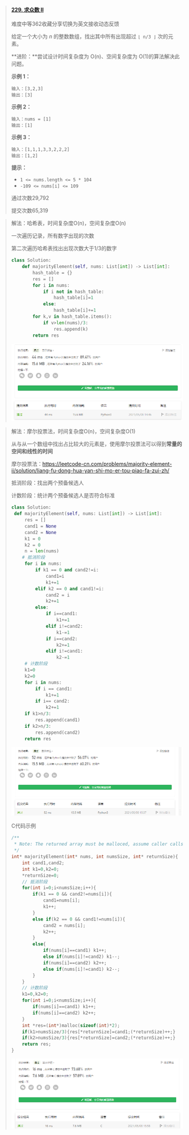> #### [229. 求众数 II](https://leetcode-cn.com/problems/majority-element-ii/)
>
> 难度中等362收藏分享切换为英文接收动态反馈
>
> 给定一个大小为 *n* 的整数数组，找出其中所有出现超过 `⌊ n/3 ⌋` 次的元素。
>
> **进阶：**尝试设计时间复杂度为 O(n)、空间复杂度为 O(1)的算法解决此问题。
>
>  
>
> **示例 1：**
>
> ```
> 输入：[3,2,3]
> 输出：[3]
> ```
>
> **示例 2：**
>
> ```
> 输入：nums = [1]
> 输出：[1]
> ```
>
> **示例 3：**
>
> ```
> 输入：[1,1,1,3,3,2,2,2]
> 输出：[1,2]
> ```
>
>  
>
> **提示：**
>
> - `1 <= nums.length <= 5 * 104`
> - `-109 <= nums[i] <= 109`
>
> 通过次数29,792
>
> 提交次数65,319

> 解法：哈希表，时间复杂度O(n)，空间复杂度O(n)
>
> 一次遍历记录，所有数字出现的次数
>
> 第二次遍历哈希表找出出现次数大于1/3的数字
>
> ```python
> class Solution:
>     def majorityElement(self, nums: List[int]) -> List[int]:
>         hash_table = {}
>         res = []
>         for i in nums:
>             if i not in hash_table:
>                 hash_table[i]=1
>             else:
>                 hash_table[i]+=1
>         for k,v in hash_table.items():
>             if v>len(nums)/3:
>                 res.append(k)
>         return res
> ```
>
> ![image-20210508144648320](image\image-20210508144648320.png)

> 解法：摩尔投票法，时间复杂度O(n)，空间复杂度O(1)
>
> 从与从一个数组中找出占比较大的元素是，使用摩尔投票法可以得到**常量的空间和线性的时间**
>
> 摩尔投票法：https://leetcode-cn.com/problems/majority-element-ii/solution/liang-fu-dong-hua-yan-shi-mo-er-tou-piao-fa-zui-zh/
>
> 抵消阶段：找出两个预备候选人
>
> 计数阶段：统计两个预备候选人是否符合标准
>
> ```python
> class Solution:
>  def majorityElement(self, nums: List[int]) -> List[int]:
>      res = []
>      cand1 = None
>      cand2 = None
>      k1 = 0
>      k2 = 0
>      n = len(nums)
>     # 抵消阶段
>      for i in nums:
>          if k1 == 0 and cand2!=i:
>              cand1=i
>              k1+=1
>          elif k2 == 0 and cand1!=i:
>              cand2 = i
>              k2+=1
>          else:
>              if i==cand1:
>                  k1+=1
>              elif i!=cand2:
>                  k1-=1
>              if i==cand2:
>                  k2+=1
>              elif i!=cand1:
>                  k2-=1
>      # 计数阶段
>      k1=0
>      k2=0
>      for i in nums:
>          if i == cand1:
>              k1+=1
>          if i== cand2:
>              k2+=1
>      if k1>n/3:
>          res.append(cand1)
>      if k2>n/3:
>          res.append(cand2)
>      return res
> ```
>
> ![image-20210508153753726](image\image-20210508153753726.png)
>
> C代码示例
>
> ```c
> /**
>  * Note: The returned array must be malloced, assume caller calls free().
>  */
> int* majorityElement(int* nums, int numsSize, int* returnSize){
>     int cand1,cand2;
>     int k1=0,k2=0;
>     *returnSize=0;
>     // 抵消阶段
>     for(int i=0;i<numsSize;i++){
>         if(k1 == 0 && cand2!=nums[i]){
>             cand1=nums[i];
>             k1++;
>         }   
>         else if(k2 == 0 && cand1!=nums[i]){
>             cand2 = nums[i];
>             k2++;
>         }
>         else{
>             if(nums[i]==cand1) k1++;
>             else if(nums[i]!=cand2) k1--;
>             if(nums[i]==cand2) k2++;
>             else if(nums[i]!=cand1) k2--;
>         }
>     }
>     // 计数阶段
>     k1=0,k2=0;
>     for(int i=0;i<numsSize;i++){
>         if(nums[i]==cand1) k1++;
>         if(nums[i]==cand2) k2++;
>     }
>     int *res=(int*)malloc(sizeof(int)*2);
>     if(k1>numsSize/3){res[*returnSize]=cand1;(*returnSize)++;}
>     if(k2>numsSize/3){res[*returnSize]=cand2;(*returnSize)++;}
>     return res;
> }
> ```
>
> ![image-20210508155916976](image\image-20210508155916976.png)
